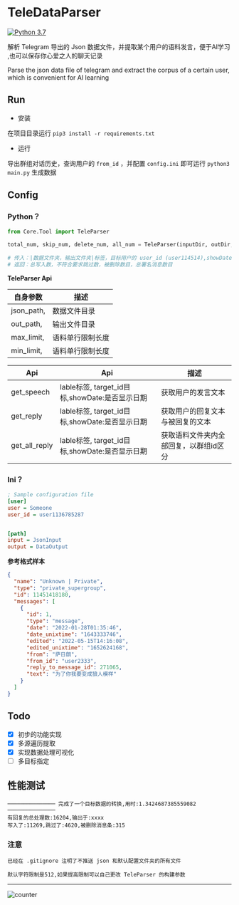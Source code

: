 # TeleDataParser

[![Python 3.7](https://img.shields.io/badge/Python-3.7-yellow.svg)](http://www.python.org/download/)

解析 Telegram 导出的 Json 数据文件，并提取某个用户的语料发言，便于AI学习 ,也可以保存你心爱之人的聊天记录

Parse the json data file of telegram and extract the corpus of a certain user, which is convenient for AI learning

## Run

- 安装

在项目目录运行 `pip3 install -r requirements.txt`

- 运行

导出群组对话历史，查询用户的 `from_id` ，并配置 `config.ini` 即可运行 `python3 main.py` 生成数据

## Config

### Python？

````python
from Core.Tool import TeleParser

total_num, skip_num, delete_num, all_num = TeleParser(inputDir, outDir, min_limit=5, max_limit=512).get_speech(lable, target_id,
                                                                                            showDate=False)
# 传入：|数据文件夹，输出文件夹|标签，目标用户的 user_id (user114514),showDate是否输出消息日期|
# 返回：总写入数，不符合要求跳过数，被删除数目，总署名消息数目
````

**TeleParser Api**

| 自身参数       | 描述       |
|------------|----------|
| json_path, | 数据文件目录   |
| out_path,  | 输出文件目录   |
| max_limit, | 语料单行限制长度 |
| min_limit, | 语料单行限制长度 |

| Api        | Api                                  | 描述                    |
|------------|--------------------------------------|-----------------------|
| get_speech | lable标签, target_id目标,showDate:是否显示日期 |获取用户的发言文本             |
| get_reply  | lable标签, target_id目标,showDate:是否显示日期 |获取用户的回复文本与被回复的文本      |
|get_all_reply| lable标签, target_id目标,showDate:是否显示日期 |获取语料文件夹内全部回复，以群组id区分  |

### Ini？

````ini
; Sample configuration file
[user]
user = Someone
user_id = user1136785287


[path]
input = JsonInput
output = DataOutput
````

**参考格式样本**

```json
{
  "name": "Unknown | Private",
  "type": "private_supergroup",
  "id": 11451418180,
  "messages": [
    {
      "id": 1,
      "type": "message",
      "date": "2022-01-28T01:35:46",
      "date_unixtime": "1643333746",
      "edited": "2022-05-15T14:16:08",
      "edited_unixtime": "1652624168",
      "from": "萨日朗",
      "from_id": "user2333",
      "reply_to_message_id": 271065,
      "text": "为了你我要变成狼人模样"
    }
  ]
}
```

## Todo

- [x] 初步的功能实现
- [x] 多源遍历提取
- [x] 实现数据处理可视化
- [ ] 多目标指定

## 性能测试

```
─────────────── 完成了一个目标数据的转换,用时:1.3424687385559082 ───────────────
有回复的总处理数:16204,输出于:xxxx
写入了:11269,跳过了:4620,被删除消息条:315
```

### 注意

````
已经在 .gitignore 注明了不推送 json 和默认配置文件夹的所有文件

默认字符限制是512,如果提高限制可以自己更改 TeleParser 的构建参数
````

-----


![counter](https://count.getloli.com/get/@sudoskys-github-TeleDataParser?theme=moebooru)

